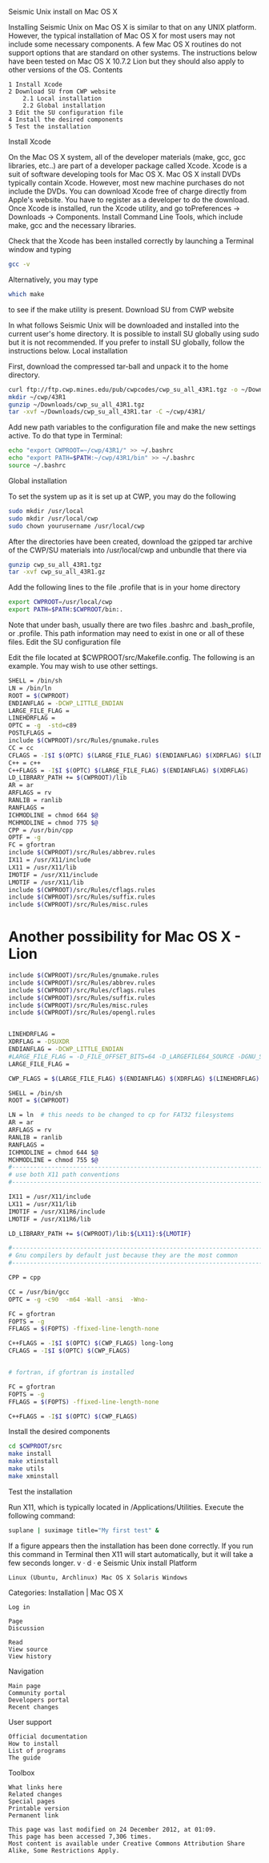 Seismic Unix install on Mac OS X

Installing Seismic Unix on Mac OS X is similar to that on any UNIX platform. However, the typical installation of Mac OS X for most users may not include some necessary components. A few Mac OS X routines do not support options that are standard on other systems. The instructions below have been tested on Mac OS X 10.7.2 Lion but they should also apply to other versions of the OS.
Contents

    1 Install Xcode
    2 Download SU from CWP website
        2.1 Local installation
        2.2 Global installation
    3 Edit the SU configuration file
    4 Install the desired components
    5 Test the installation

Install Xcode

On the Mac OS X system, all of the developer materials (make, gcc, gcc libraries, etc..) are part of a developer package called Xcode. Xcode is a suit of software developing tools for Mac OS X. Mac OS X install DVDs typically contain Xcode. However, most new machine purchases do not include the DVDs. You can download Xcode free of charge directly from Apple's website. You have to register as a developer to do the download. Once Xcode is installed, run the Xcode utility, and go to ​Preferences → Downloads → Components​. Install ​Command Line Tools​, which include make, gcc and the necessary libraries.

Check that the Xcode has been installed correctly by launching a Terminal window and typing
```sh
gcc -v
```

Alternatively, you may type
```sh
which make
```

to see if the make utility is present.
Download SU from CWP website

In what follows Seismic Unix will be downloaded and installed into the current user's home directory. It is possible to install SU globally using ​sudo​ but it is not recommended. If you prefer to install SU globally, follow the instructions below.
Local installation

First, download the compressed tar-ball and unpack it to the home directory.
```sh
curl ftp://ftp.cwp.mines.edu/pub/cwpcodes/cwp_su_all_43R1.tgz -o ~/Downloads/cwp_su_all_43R1.tgz
mkdir ~/cwp/43R1
gunzip ~/Downloads/cwp_su_all_43R1.tgz
tar -xvf ~/Downloads/cwp_su_all_43R1.tar -C ~/cwp/43R1/
```
Add new path variables to the configuration file and make the new settings active. To do that type in Terminal:
```sh
echo "export CWPROOT=~/cwp/43R1/" >> ~/.bashrc
echo "export PATH=$PATH:~/cwp/43R1/bin" >> ~/.bashrc
source ~/.bashrc
```
Global installation

To set the system up as it is set up at CWP, you may do the following
```sh
sudo mkdir /usr/local
sudo mkdir /usr/local/cwp
sudo chown yourusername /usr/local/cwp
```
After the directories have been created, download the gzipped tar archive of the CWP/SU materials into /usr/local/cwp and unbundle that there via
```sh
gunzip cwp_su_all_43R1.tgz
tar -xvf cwp_su_all_43R1.gz
```
Add the following lines to the file .profile that is in your home directory
```sh
export CWPROOT=/usr/local/cwp
export PATH=$PATH:$CWPROOT/bin:.
```
Note that under bash, usually there are two files .bashrc and .bash_profile, or .profile. This path information may need to exist in one or all of these files.
Edit the SU configuration file

Edit the file located at $CWPROOT/src/Makefile.config. The following is an example. You may wish to use other settings.
```sh
SHELL = /bin/sh
LN = /bin/ln
ROOT = $(CWPROOT)
ENDIANFLAG = -DCWP_LITTLE_ENDIAN
LARGE_FILE_FLAG = 
LINEHDRFLAG = 
OPTC = -g  -std=c89
POSTLFLAGS = 
include $(CWPROOT)/src/Rules/gnumake.rules
CC = cc
CFLAGS = -I$I $(OPTC) $(LARGE_FILE_FLAG) $(ENDIANFLAG) $(XDRFLAG) $(LINEHDRFLAG)
C++ = c++
C++FLAGS = -I$I $(OPTC) $(LARGE_FILE_FLAG) $(ENDIANFLAG) $(XDRFLAG)
LD_LIBRARY_PATH += $(CWPROOT)/lib
AR = ar
ARFLAGS = rv
RANLIB = ranlib
RANFLAGS = 
ICHMODLINE = chmod 664 $@
MCHMODLINE = chmod 775 $@
CPP = /usr/bin/cpp
OPTF = -g
FC = gfortran
include $(CWPROOT)/src/Rules/abbrev.rules
IX11 = /usr/X11/include
LX11 = /usr/X11/lib
IMOTIF = /usr/X11/include
LMOTIF = /usr/X11/lib
include $(CWPROOT)/src/Rules/cflags.rules
include $(CWPROOT)/src/Rules/suffix.rules
include $(CWPROOT)/src/Rules/misc.rules
```
# Another possibility for Mac OS X - Lion 
```sh
include $(CWPROOT)/src/Rules/gnumake.rules
include $(CWPROOT)/src/Rules/abbrev.rules
include $(CWPROOT)/src/Rules/cflags.rules
include $(CWPROOT)/src/Rules/suffix.rules
include $(CWPROOT)/src/Rules/misc.rules
include $(CWPROOT)/src/Rules/opengl.rules


LINEHDRFLAG = 
XDRFLAG = -DSUXDR
ENDIANFLAG = -DCWP_LITTLE_ENDIAN
#LARGE_FILE_FLAG = -D_FILE_OFFSET_BITS=64 -D_LARGEFILE64_SOURCE -DGNU_SOURCE
LARGE_FILE_FLAG =

CWP_FLAGS = $(LARGE_FILE_FLAG) $(ENDIANFLAG) $(XDRFLAG) $(LINEHDRFLAG)

SHELL = /bin/sh
ROOT = $(CWPROOT)

LN = ln  # this needs to be changed to cp for FAT32 filesystems
AR = ar
ARFLAGS = rv
RANLIB = ranlib
RANFLAGS = 
ICHMODLINE = chmod 644 $@
MCHMODLINE = chmod 755 $@
#-----------------------------------------------------------------------
# use both X11 path conventions
#-----------------------------------------------------------------------

IX11 = /usr/X11/include
LX11 = /usr/X11/lib
IMOTIF = /usr/X11R6/include
LMOTIF = /usr/X11R6/lib

LD_LIBRARY_PATH += $(CWPROOT)/lib:${LX11}:${LMOTIF}

#-----------------------------------------------------------------------
# Gnu compilers by default just because they are the most common
#-----------------------------------------------------------------------

CPP = cpp

CC = /usr/bin/gcc
OPTC = -g -c90  -m64 -Wall -ansi  -Wno-

FC = gfortran
FOPTS = -g 
FFLAGS = $(FOPTS) -ffixed-line-length-none

C++FLAGS = -I$I $(OPTC) $(CWP_FLAGS) long-long 
CFLAGS = -I$I $(OPTC) $(CWP_FLAGS)


# fortran, if gfortran is installed

FC = gfortran
FOPTS = -g 
FFLAGS = $(FOPTS) -ffixed-line-length-none

C++FLAGS = -I$I $(OPTC) $(CWP_FLAGS)
```

Install the desired components
```sh
cd $CWPROOT/src
make install 
make xtinstall 
make utils
make xminstall
```
Test the installation

Run X11, which is typically located in /Applications/Utilities. Execute the following command:
```sh
suplane | suximage title="My first test" &
```
If a figure appears then the installation has been done correctly. If you run this command in Terminal then X11 will start automatically, but it will take a few seconds longer.
v · d · e Seismic Unix install
Platform	

    Linux (Ubuntu, Archlinux) Mac OS X Solaris Windows

Categories: Installation | Mac OS X

    Log in

    Page
    Discussion

    Read
    View source
    View history

Navigation

    Main page
    Community portal
    Developers portal
    Recent changes

User support

    Official documentation
    How to install
    List of programs
    The guide

Toolbox

    What links here
    Related changes
    Special pages
    Printable version
    Permanent link

    This page was last modified on 24 December 2012, at 01:09.
    This page has been accessed 7,306 times.
    Most content is available under Creative Commons Attribution Share Alike, Some Restrictions Apply.
